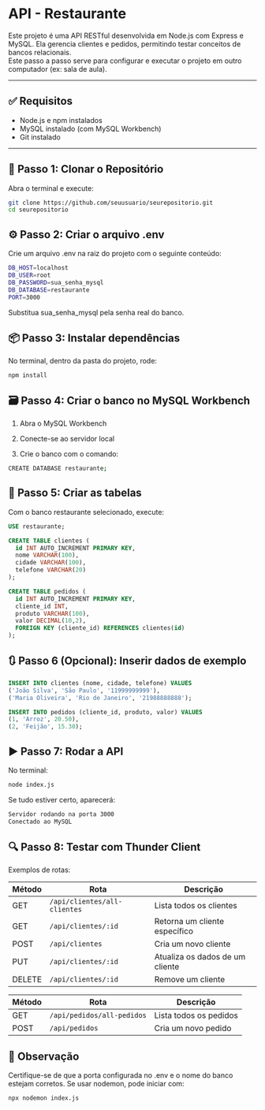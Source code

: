 # API - Restaurante

Este projeto é uma API RESTful desenvolvida em Node.js com Express e MySQL. Ela gerencia clientes e pedidos, permitindo testar conceitos de bancos relacionais.  
Este passo a passo serve para configurar e executar o projeto em outro computador (ex: sala de aula).

---

## ✅ Requisitos

- Node.js e npm instalados
- MySQL instalado (com MySQL Workbench)
- Git instalado

---

## 📁 Passo 1: Clonar o Repositório

Abra o terminal e execute:

```bash
git clone https://github.com/seuusuario/seurepositorio.git
cd seurepositorio
```

## ⚙️ Passo 2: Criar o arquivo .env
Crie um arquivo .env na raiz do projeto com o seguinte conteúdo:

```bash
DB_HOST=localhost
DB_USER=root
DB_PASSWORD=sua_senha_mysql
DB_DATABASE=restaurante
PORT=3000
```

Substitua sua_senha_mysql pela senha real do banco.

## 📦 Passo 3: Instalar dependências
No terminal, dentro da pasta do projeto, rode:

```
npm install
```

## 🗃️ Passo 4: Criar o banco no MySQL Workbench
1. Abra o MySQL Workbench

2. Conecte-se ao servidor local

3. Crie o banco com o comando:

```bash
CREATE DATABASE restaurante;
```

## 🧱 Passo 5: Criar as tabelas
Com o banco restaurante selecionado, execute:

```sql
USE restaurante;

CREATE TABLE clientes (
  id INT AUTO_INCREMENT PRIMARY KEY,
  nome VARCHAR(100),
  cidade VARCHAR(100),
  telefone VARCHAR(20)
);

CREATE TABLE pedidos (
  id INT AUTO_INCREMENT PRIMARY KEY,
  cliente_id INT,
  produto VARCHAR(100),
  valor DECIMAL(10,2),
  FOREIGN KEY (cliente_id) REFERENCES clientes(id)
);
```

## 🔃 Passo 6 (Opcional): Inserir dados de exemplo

```sql
INSERT INTO clientes (nome, cidade, telefone) VALUES
('João Silva', 'São Paulo', '11999999999'),
('Maria Oliveira', 'Rio de Janeiro', '21988888888');

INSERT INTO pedidos (cliente_id, produto, valor) VALUES
(1, 'Arroz', 20.50),
(2, 'Feijão', 15.30);
```

## ▶️ Passo 7: Rodar a API
No terminal:
```bash
node index.js
```

Se tudo estiver certo, aparecerá:
```bash
Servidor rodando na porta 3000
Conectado ao MySQL
```

## 🔍 Passo 8: Testar com Thunder Client

Exemplos de rotas:

| Método | Rota                         | Descrição                       |
| ------ | ---------------------------- | ------------------------------- |
| GET    | `/api/clientes/all-clientes` | Lista todos os clientes         |
| GET    | `/api/clientes/:id`          | Retorna um cliente específico   |
| POST   | `/api/clientes`              | Cria um novo cliente            |
| PUT    | `/api/clientes/:id`          | Atualiza os dados de um cliente |
| DELETE | `/api/clientes/:id`          | Remove um cliente               |

| Método | Rota                       | Descrição              |
| ------ | -------------------------- | ---------------------- |
| GET    | `/api/pedidos/all-pedidos` | Lista todos os pedidos |
| POST   | `/api/pedidos`             | Cria um novo pedido    |


## 📝 Observação
Certifique-se de que a porta configurada no .env e o nome do banco estejam corretos.
Se usar nodemon, pode iniciar com:
```bash
npx nodemon index.js
```